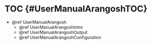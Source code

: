 TOC {#UserManualArangoshTOC}
============================

- @ref UserManualArangosh
  - @ref UserManualArangoshIntro
  - @ref UserManualArangoshOutput
  - @ref UserManualArangoshConfiguration
